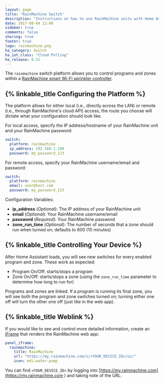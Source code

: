 ```yaml
---
layout: page
title: "RainMachine Switch"
description: "Instructions on how to use RainMachine units with Home Assistant."
date: 2017-08-04 12:00
sidebar: true
comments: false
sharing: true
footer: true
logo: rainmachine.png
ha_category: Switch
ha_iot_class: "Cloud Polling"
ha_release: 0.51
---
```


The `rainmachine` switch platform allows you to control programs and zones within
a [RainMachine smart Wi-Fi sprinkler controller](http://www.rainmachine.com/).

## {% linkable_title Configuring the Platform %}

The platform allows for either local (i.e., directly across the LAN) or remote
(i.e., through RainMachine's cloud API) access; the route you choose will
dictate what your configuration should look like.

For local access, specify the IP address/hostname of your RainMachine unit
and your RainMachine password:

```yaml
switch:
  platform: rainmachine
  ip_address: 192.168.1.100
  password: my_password_123
```

For remote access, specify your RainMachine username/email and password:

```yaml
switch:
  platform: rainmachine
  email: user@host.com
  password: my_password_123
```

Configuration Variables:

- **ip_address** (*Optional*): The IP address of your RainMachine unit
- **email** (*Optional*): Your RainMachine username/email
- **password** (*Required*): Your RainMachine password
- **zone_run_time** (*Optional*): The number of seconds that a zone should run when
turned on; defaults to 600 (10 minutes)

## {% linkable_title Controlling Your Device %}

After Home Assistant loads, you will see new switches for every enabled program
and zone. These work as expected:

- Program On/Off: starts/stops a program
- Zone On/Off: starts/stops a zone (using the `zone_run_time` parameter to
determine how long to run for)

Programs and zones are linked. If a program is running its final zone, you will
see both the program and zone switches turned on; turning either one off will
turn the other one off (just like in the web app).

## {% linkable_title Weblink %}

If you would like to see and control more detailed information, create an [iFrame](/components/panel_iframe/) that renders the RainMachine web app:

```yaml
panel_iframe:
  rainmachine:
    title: RainMachine
    url: "https://my.rainmachine.com/s/<YOUR_DEVICE_ID>/ui/"
    icon: mdi:water-pump
```

You can find `<YOUR_DEVICE_ID>` by logging into [https://my.rainmachine.com](https://my.rainmachine.com ) and taking note of the URL.
